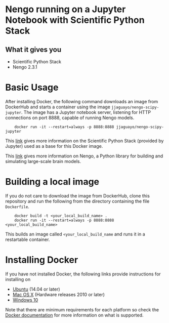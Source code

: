 # Nengo running on a Jupyter Notebook with Scientific Python Stack

## What it gives you 

* Scientific Python Stack
* Nengo 2.3.1

# Basic Usage

After installing Docker, the following command downloads an image from DockerHub and starts a container using the image `jjaguayo/nengo-scipy-jupyter`. The image has a Jupyter notebook server, listening for HTTP connections on port 8888, capable of 
running Nengo models.

```
    docker run -it --restart=always -p 8888:8888 jjaguayo/nengo-scipy-jupyter
```

This [link](https://github.com/jupyter/docker-stacks/tree/master/scipy-notebook)
gives more information on the Scientific Python Stack (provided by Jupyter) used
as a base for this Docker image.

This [link](https://pythonhosted.org/nengo/index.html) gives more information on
Nengo, a Python library for building and simulating large-scale brain models.

# Building a local image

If you do not care to download the image from DockerHub, clone this repository
and run the following from the directory containing the file `Dockerfile`.

```
    docker build -t <your_local_build_name> .
    docker run -it --restart=always -p 8888:8888 <your_local_build_name>
```

This builds an image called `<your_local_build_name` and runs it in a 
restartable container. 

# Installing Docker

If you have not installed Docker, the following links provide instructions for
installing on

* [Ubuntu](https://docs.docker.com/engine/installation/linux/ubuntu/) (14.04 or later)
* [Mac OS X](https://docs.docker.com/docker-for-mac/install/) (Hardware releases 2010 or later)
* [Windows 10](https://docs.docker.com/docker-for-windows/install/)

Note that there are minimum requirements for each platform so check the 
[Docker documentation](https://docs.docker.com/engine/installation/) for more
information on what is supported.
